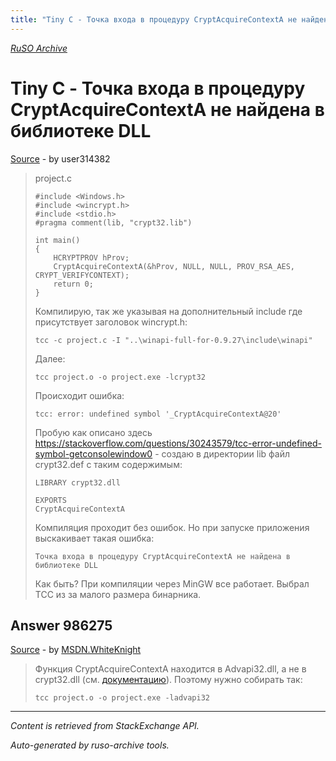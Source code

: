 ```yaml
---
title: "Tiny C - Точка входа в процедуру CryptAcquireContextA не найдена в библиотеке DLL"
---
```

<p><i><a href="https://github.com/MSDN-WhiteKnight/ruso-archive/">RuSO Archive</a></i></p>
<h1>Tiny C - Точка входа в процедуру CryptAcquireContextA не найдена в библиотеке DLL</h1>
<p><a href="https://ru.stackoverflow.com/questions/985773/tiny-c-%d0%a2%d0%be%d1%87%d0%ba%d0%b0-%d0%b2%d1%85%d0%be%d0%b4%d0%b0-%d0%b2-%d0%bf%d1%80%d0%be%d1%86%d0%b5%d0%b4%d1%83%d1%80%d1%83-cryptacquirecontexta-%d0%bd%d0%b5-%d0%bd%d0%b0%d0%b9%d0%b4%d0%b5%d0%bd%d0%b0-%d0%b2-%d0%b1%d0%b8%d0%b1%d0%bb%d0%b8%d0%be%d1%82%d0%b5%d0%ba%d0%b5-dl">Source</a> - by user314382</p>
<blockquote>
<p>project.c</p>

<pre><code>#include &lt;Windows.h&gt;
#include &lt;wincrypt.h&gt;
#include &lt;stdio.h&gt;
#pragma comment(lib, "crypt32.lib")

int main()
{
    HCRYPTPROV hProv;
    CryptAcquireContextA(&amp;hProv, NULL, NULL, PROV_RSA_AES, CRYPT_VERIFYCONTEXT);
    return 0;
}
</code></pre>

<p>Компилирую, так же указывая на дополнительный include где присутствует заголовок wincrypt.h:</p>

<pre><code>tcc -c project.c -I "..\winapi-full-for-0.9.27\include\winapi"
</code></pre>

<p>Далее:</p>

<pre><code>tcc project.o -o project.exe -lcrypt32
</code></pre>

<p>Происходит ошибка:</p>

<pre><code>tcc: error: undefined symbol '_CryptAcquireContextA@20'
</code></pre>

<p>Пробую как описано здесь <a href="https://stackoverflow.com/questions/30243579/tcc-error-undefined-symbol-getconsolewindow0">https://stackoverflow.com/questions/30243579/tcc-error-undefined-symbol-getconsolewindow0</a> - создаю в директории lib файл crypt32.def с таким содержимым:</p>

<pre><code>LIBRARY crypt32.dll

EXPORTS
CryptAcquireContextA
</code></pre>

<p>Компиляция проходит без ошибок. Но при запуске приложения выскакивает такая ошибка:</p>

<pre><code>Точка входа в процедуру CryptAcquireContextA не найдена в библиотеке DLL
</code></pre>

<p>Как быть? При компиляции через MinGW все работает. Выбрал TCC из за малого размера бинарника.</p>

</blockquote>
<h2>Answer 986275</h2>
<p><a href="https://ru.stackoverflow.com/a/986275/">Source</a> - by <a href="https://ru.stackoverflow.com/users/240512/msdn-whiteknight">MSDN.WhiteKnight</a></p>
<blockquote>
<p>Функция CryptAcquireContextA находится в Advapi32.dll, а не в crypt32.dll (см. <a href="https://docs.microsoft.com/en-us/windows/desktop/api/wincrypt/nf-wincrypt-cryptacquirecontexta#requirements" rel="nofollow noreferrer">документацию</a>). Поэтому нужно собирать так:</p>

<pre><code>tcc project.o -o project.exe -ladvapi32 
</code></pre>

</blockquote>
<hr/>
<p><i>Content is retrieved from StackExchange API. </i></p>
<p><i>Auto-generated by ruso-archive tools. </i></p>
